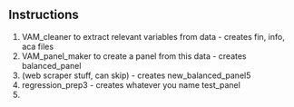 ## Instructions

1. VAM_cleaner to extract relevant variables from data - creates fin, info, aca files
2. VAM_panel_maker to create a panel from this data - creates balanced_panel
3. (web scraper stuff, can skip) - creates new_balanced_panel5
4. regression_prep3  - creates whatever you name test_panel
5. 

